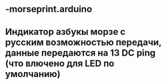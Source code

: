 # -morseprint.arduino

<h1>
Индикатор азбукы морзе с русским возможностью передачи, данные передаются на 13 DC ping (что влючено для LED по умолчанию)  
</h1>
